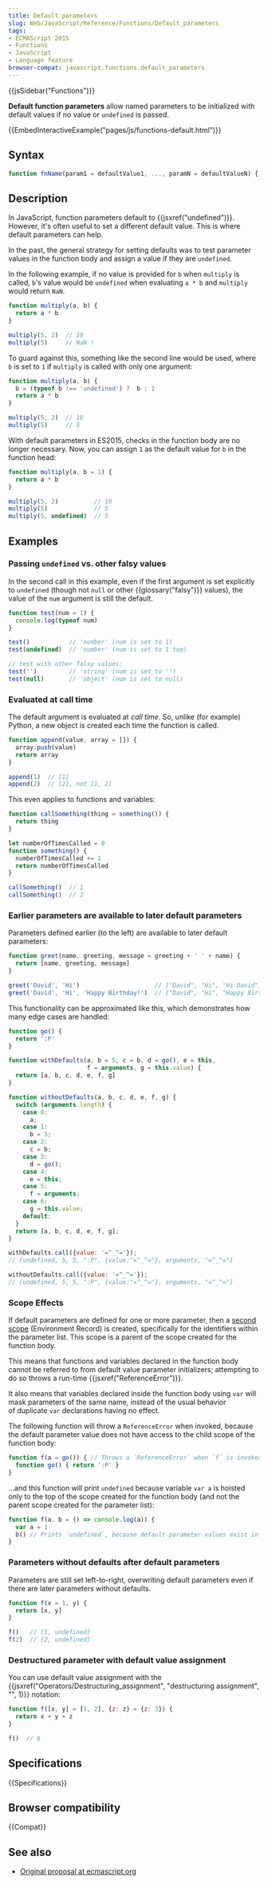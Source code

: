 ```yaml
---
title: Default parameters
slug: Web/JavaScript/Reference/Functions/Default_parameters
tags:
- ECMAScript 2015
- Functions
- JavaScript
- Language feature
browser-compat: javascript.functions.default_parameters
---
```

{{jsSidebar("Functions")}}

<span class="seoSummary"><strong>Default function parameters</strong> allow
named parameters to be initialized with default values if no value or
<code>undefined</code> is passed.</span>

{{EmbedInteractiveExample("pages/js/functions-default.html")}}

## Syntax

```js
function fnName(param1 = defaultValue1, ..., paramN = defaultValueN) { ... }
```

## Description

In JavaScript, function parameters default to {{jsxref("undefined")}}.
However, it's often useful to set a different default value. This is where
default parameters can help.

In the past, the general strategy for setting defaults was to test parameter
values in the function body and assign a value if they are `undefined`.

In the following example, if no value is provided for `b` when `multiply` is
called, `b`'s value would be `undefined` when evaluating `a * b` and `multiply`
would return `NaN`.

```js
function multiply(a, b) {
  return a * b
}

multiply(5, 2)  // 10
multiply(5)     // NaN !
```

To guard against this, something like the second line would be used, where `b`
is set to `1` if `multiply` is called with only one argument:

```js
function multiply(a, b) {
  b = (typeof b !== 'undefined') ?  b : 1
  return a * b
}

multiply(5, 2)  // 10
multiply(5)     // 5
```

With default parameters in ES2015, checks in the function body are no longer
necessary. Now, you can assign `1` as the default value for `b` in the function
head:

```js
function multiply(a, b = 1) {
  return a * b
}

multiply(5, 2)          // 10
multiply(5)             // 5
multiply(5, undefined)  // 5
```

## Examples

### Passing `undefined` vs. other falsy values

In the second call in this example, even if the first argument is set explicitly
to `undefined` (though not `null` or other {{glossary("falsy")}} values),
the value of the `num` argument is still the default.

```js
function test(num = 1) {
  console.log(typeof num)
}

test()           // 'number' (num is set to 1)
test(undefined)  // 'number' (num is set to 1 too)

// test with other falsy values:
test('')         // 'string' (num is set to '')
test(null)       // 'object' (num is set to null)
```

### Evaluated at call time

The default argument is evaluated at _call time_. So, unlike (for example)
Python, a new object is created each time the function is called.

```js
function append(value, array = []) {
  array.push(value)
  return array
}

append(1)  // [1]
append(2)  // [2], not [1, 2]
```

This even applies to functions and variables:

```js
function callSomething(thing = something()) {
  return thing
}

let numberOfTimesCalled = 0
function something() {
  numberOfTimesCalled += 1
  return numberOfTimesCalled
}

callSomething()  // 1
callSomething()  // 2
```

### Earlier parameters are available to later default parameters

Parameters defined earlier (to the left) are available to later default
parameters:

```js
function greet(name, greeting, message = greeting + ' ' + name) {
  return [name, greeting, message]
}

greet('David', 'Hi')                     // ["David", "Hi", "Hi David"]
greet('David', 'Hi', 'Happy Birthday!')  // ["David", "Hi", "Happy Birthday!"]
```

This functionality can be approximated like this, which demonstrates how many
edge cases are handled:

```js
function go() {
  return ':P'
}

function withDefaults(a, b = 5, c = b, d = go(), e = this,
                      f = arguments, g = this.value) {
  return [a, b, c, d, e, f, g]
}

function withoutDefaults(a, b, c, d, e, f, g) {
  switch (arguments.length) {
    case 0:
      a;
    case 1:
      b = 5;
    case 2:
      c = b;
    case 3:
      d = go();
    case 4:
      e = this;
    case 5:
      f = arguments;
    case 6:
      g = this.value;
    default:
  }
  return [a, b, c, d, e, f, g];
}

withDefaults.call({value: '=^_^='});
// [undefined, 5, 5, ":P", {value:"=^_^="}, arguments, "=^_^="]

withoutDefaults.call({value: '=^_^='});
// [undefined, 5, 5, ":P", {value:"=^_^="}, arguments, "=^_^="]
```

### Scope Effects

If default parameters are defined for one or more parameter, then a
[second scope](https://tc39.es/ecma262/#sec-functiondeclarationinstantiation) (Environment
Record) is created, specifically for the identifiers within the parameter list.
This scope is a parent of the scope created for the function body.

This means that functions and variables declared in the function body cannot be
referred to from default value parameter initializers; attempting to do so
throws a run-time {{jsxref("ReferenceError")}}.

It also means that variables declared inside the function body using `var` will
mask parameters of the same name, instead of the usual behavior of duplicate
`var` declarations having no effect.

The following function will throw a `ReferenceError` when invoked, because the
default parameter value does not have access to the child scope of the function
body:

```js example-bad
function f(a = go()) { // Throws a `ReferenceError` when `f` is invoked.
  function go() { return ':P' }
}
```

...and this function will print `undefined` because variable `var a` is hoisted
only to the top of the scope created for the function body (and not the parent
scope created for the parameter list):

```js example-bad
function f(a, b = () => console.log(a)) {
  var a = 1
  b() // Prints `undefined`, because default parameter values exist in their own scope
}
```

### Parameters without defaults after default parameters

Parameters are still set left-to-right, overwriting default parameters even if
there are later parameters without defaults.

```js
function f(x = 1, y) {
  return [x, y]
}

f()   // [1, undefined]
f(2)  // [2, undefined]
```

### Destructured parameter with default value assignment

You can use default value assignment with the
{{jsxref("Operators/Destructuring_assignment", "destructuring assignment", "", 1)}}
notation:

```js
function f([x, y] = [1, 2], {z: z} = {z: 3}) {
  return x + y + z
}

f()  // 6
```

## Specifications

{{Specifications}}

## Browser compatibility

{{Compat}}

## See also

- [Original proposal at ecmascript.org](http://wiki.ecmascript.org/doku.php?id=harmony:parameter_default_values)
